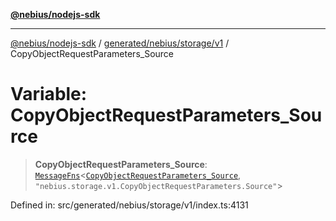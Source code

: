 [**@nebius/nodejs-sdk**](../../../../../README.md)

---

[@nebius/nodejs-sdk](../../../../../README.md) / [generated/nebius/storage/v1](../README.md) / CopyObjectRequestParameters_Source

# Variable: CopyObjectRequestParameters_Source

> **CopyObjectRequestParameters_Source**: [`MessageFns`](../../../../../runtime/protos/core/interfaces/MessageFns.md)\<[`CopyObjectRequestParameters_Source`](../interfaces/CopyObjectRequestParameters_Source.md), `"nebius.storage.v1.CopyObjectRequestParameters.Source"`\>

Defined in: src/generated/nebius/storage/v1/index.ts:4131
